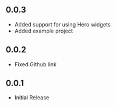 ## 0.0.3

* Added support for using Hero widgets
* Added example project

## 0.0.2

* Fixed Github link

## 0.0.1

* Initial Release
